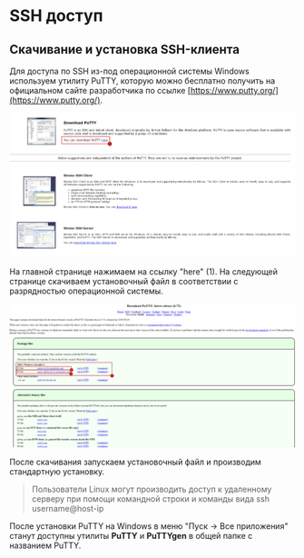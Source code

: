# SSH доступ

## Скачивание и установка SSH-клиента

Для доступа по SSH из-под операционной системы Windows используем утилиту PuTTY, которую можно бесплатно получить на официальном сайте разработчика по ссылке [https://www.putty.org/](https://www.putty.org/).

![&#x413;&#x43B;&#x430;&#x432;&#x43D;&#x430;&#x44F; &#x441;&#x442;&#x440;&#x430;&#x43D;&#x438;&#x446;&#x430; putty.org: 1 - &#x43F;&#x435;&#x440;&#x435;&#x439;&#x442;&#x438; &#x43D;&#x430; &#x441;&#x442;&#x440;&#x430;&#x43D;&#x438;&#x446;&#x443; &#x437;&#x430;&#x433;&#x440;&#x443;&#x437;&#x43A;&#x438;](../../.gitbook/assets/download-putty-a-free-ssh-and-telnet-client-for-windows-google-chrome.png)

На главной странице нажимаем на ссылку "here" \(1\). На следующей странице скачиваем установочный файл в соответствии с разрядностью операционной системы.

![1 - &#x423;&#x441;&#x442;&#x430;&#x43D;&#x43E;&#x432;&#x43E;&#x447;&#x43D;&#x44B;&#x435; &#x444;&#x430;&#x439;&#x43B;&#x44B; &#x434;&#x43B;&#x44F; Widnows: 2 - &#x440;&#x430;&#x437;&#x440;&#x44F;&#x434;&#x43D;&#x43E;&#x441;&#x442;&#x44C; 32 &#x431;&#x438;&#x442;&#x430;; 3 - &#x440;&#x430;&#x437;&#x440;&#x44F;&#x434;&#x43D;&#x43E;&#x441;&#x442;&#x44C; 64 &#x431;&#x438;&#x442;](../../.gitbook/assets/download-putty-latest-release-0.73-google-chrome.png)

После скачивания запускаем установочный файл и производим стандартную установку. 

> Пользователи Linux могут производить доступ к удаленному серверу при помощи командной строки и команды вида ssh username@host-ip

После установки PuTTY на Windows в меню "Пуск -&gt; Все приложения" станут доступны утилиты **PuTTY** и **PuTTYgen** в общей папке с названием PuTTY.

